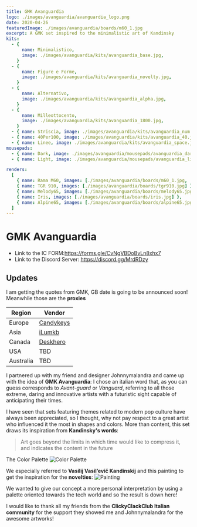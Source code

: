 ```yaml
---
title: GMK Avanguardia
logo: ./images/avanguardia/avanguardia_logo.png
date: 2020-04-26
featuredImage: ./images/avanguardia/boards/m60_1.jpg
excerpt: A GMK set inspired to the minimalistic art of Kandinsky
kits:
  - {
      name: Minimalistico,
      image: ./images/avanguardia/kits/avanguardia_base.jpg,
    }
  - {
      name: Figure e Forme,
      image: ./images/avanguardia/kits/avanguardia_novelty.jpg,
    }
  - {
      name: Alternativo,
      image: ./images/avanguardia/kits/avanguardia_alpha.jpg,
    }
  - {
      name: Milleottocento,
      image: ./images/avanguardia/kits/avanguardia_1800.jpg,
    }
  - { name: Striscia, image: ./images/avanguardia/kits/avanguardia_num.jpg }
  - { name: 40Per100, image: ./images/avanguardia/kits/avanguardia_40.jpg }
  - { name: Linee, image: ./images/avanguardia/kits/avanguardia_space.jpg }
mousepads:
  - { name: Dark, image: ./images/avanguardia/mousepads/avanguardia_dark.png }
  - { name: Light, image: ./images/avanguardia/mousepads/avanguardia_light.png }

renders:
  [
    { name: Rama M60, images: [./images/avanguardia/boards/m60_1.jpg, ./images/avanguardia/boards/m60_2.jpg ] },
    { name: TGR 910, images: [./images/avanguardia/boards/tgr910.jpg] },
    { name: Melody65, images: [./images/avanguardia/boards/melody65.jpg] },
    { name: Iris, images: [./images/avanguardia/boards/iris.jpg] },
    { name: Alpine65, images: [./images/avanguardia/boards/alpine65.jpg] },
  ]
---
```


# GMK Avanguardia

- Link to the IC FORM:https://forms.gle/CvNgVBDoBvLn8xhx7
- Link to the Discord Server: https://discord.gg/MrdRDzy

## Updates

I am getting the quotes from GMK, GB date is going to be announced soon!
Meanwhile those are the **proxies**

| Region    | Vendor                               |
| --------- | ------------------------------------ |
| Europe    | [Candykeys](https://candykeys.com/)  |
| Asia      | [iLumkb](https://ilumkb.com/)        |
| Canada    | [Deskhero](https://www.deskhero.ca/) |
| USA       | TBD                                  |
| Australia | TBD                                  |

I partnered up with my friend and designer Johnnymalandra and came up with the idea of **GMK Avanguardia**:
I chose an italian word that, as you can guess corresponds to _Avant-guard_ or _Vanguard_,
referring to all those extreme, daring and innovative artists with a futuristic sight capable of anticipating their times.

I have seen that sets featuring themes related to modern pop culture have always been appreciated, so I thought, why not pay respect to a great artist who influenced it the most in shapes and colors.
More than content, this set draws its inspiration from **Kandinsky's words**:

> Art goes beyond the limits in which time would like to compress it, and indicates the content in the future

The Color Palette
![Color Palette](https://i.imgur.com/acs7V5g.jpg)

We especially referred to **Vasilij Vasil’evič Kandinskij** and this painting to get the inspiration for the **novelties**:
![Painting](https://i.imgur.com/ND7672H.png)

We wanted to give our concept a more personal interpretation by using a palette oriented towards the tech world and so the result is down here!

I would like to thank all my friends from the **ClickyClackClub Italian community** for the support they showed me and Johnnymalandra for the awesome artworks!
